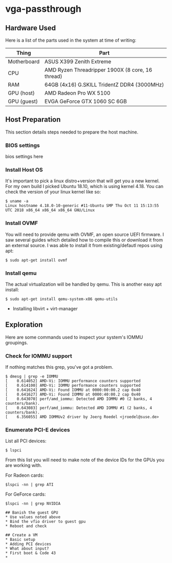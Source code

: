 # vga-passthrough

## Hardware Used
Here is a list of the parts used in the system at time of writing:

Thing | Part
----- | ----
Motherboard | ASUS X399 Zenith Extreme
CPU | AMD Ryzen Threadripper 1900X (8 core, 16 thread)
RAM | 64GB (4x16) G.SKILL TridentZ DDR4 (3000MHz)
GPU (host) | AMD Radeon Pro WX 5100
GPU (guest) | EVGA GeForce GTX 1060 SC 6GB


## Host Preparation
This section details steps needed to prepare the host machine.

### BIOS settings
bios settings here

### Install Host OS
It's important to pick a linux distro+version that will get you a new kernel.
For my own build I picked Ubuntu 18.10, which is using kernel 4.18. You can
check the version of your linux kernel like so:

```
$ uname -a
Linux hostname 4.18.0-10-generic #11-Ubuntu SMP Thu Oct 11 15:13:55 UTC 2018 x86_64 x86_64 x86_64 GNU/Linux
```

### Install OVMF
You will need to provide qemu with OVMF, an open source UEFI firmware. I saw
several guides which detailed how to compile this or download it from an
external source. I was able to install it from existing/defautl repos using
apt:

```
$ sudo apt-get install ovmf
```

### Install qemu
The actual virtualization will be handled by qemu. This is another easy apt
install:

```
$ sudo apt-get install qemu-system-x86 qemu-utils
```

* Installing libvirt + virt-manager

## Exploration
Here are some commands used to inspect your system's IOMMU groupings.

### Check for IOMMU support
If nothing matches this grep, you've got a problem.
```
$ dmesg | grep -e IOMMU
[    0.614052] AMD-Vi: IOMMU performance counters supported
[    0.614100] AMD-Vi: IOMMU performance counters supported
[    0.641624] AMD-Vi: Found IOMMU at 0000:00:00.2 cap 0x40
[    0.641627] AMD-Vi: Found IOMMU at 0000:40:00.2 cap 0x40
[    0.643070] perf/amd_iommu: Detected AMD IOMMU #0 (2 banks, 4 counters/bank).
[    0.643083] perf/amd_iommu: Detected AMD IOMMU #1 (2 banks, 4 counters/bank).
[    6.356055] AMD IOMMUv2 driver by Joerg Roedel <jroedel@suse.de>
```

### Enumerate PCI-E devices
List all PCI devices:
```
$ lspci
```

From this list you will need to make note of the device IDs for the GPUs you are working with.

For Radeon cards:
```
$lspci -nn | grep ATI
```

For GeForce cards:
```
$lspci -nn | grep NVIDIA

## Banish the guest GPU
* Use values noted above
* Bind the vfio driver to guest gpu
* Reboot and check

## Create a VM
* Basic setup
* Adding PCI devices
* What about input?
* First boot & Code 43
*
